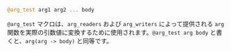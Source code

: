 ```julia
@arg_test arg1 arg2 ... body
```

`@arg_test` マクロは、`arg_readers` および `arg_writers` によって提供される `arg` 関数を実際の引数値に変換するために使用されます。`@arg_test arg body` と書くと、`arg(arg -> body)` と同等です。
